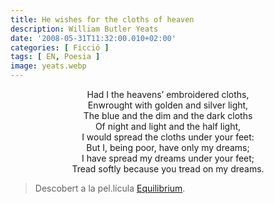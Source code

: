 ```yaml
---
title: He wishes for the cloths of heaven
description: William Butler Yeats
date: '2008-05-31T11:32:00.010+02:00'
categories: [ Ficció ]
tags: [ EN, Poesia ]
image: yeats.webp
---
```


<div style="text-align:center">
Had I the heavens’ embroidered cloths,<br>
Enwrought with golden and silver light,<br>
The blue and the dim and the dark cloths<br>
Of night and light and the half light,<br>
I would spread the cloths under your feet:<br>
But I, being poor, have only my dreams;<br>
I have spread my dreams under your feet;<br>
Tread softly because you tread on my dreams.
</div>

> Descobert a la pel.lícula <a href="https://www.filmaffinity.com/es/film137701.html">Equilibrium</a>.
